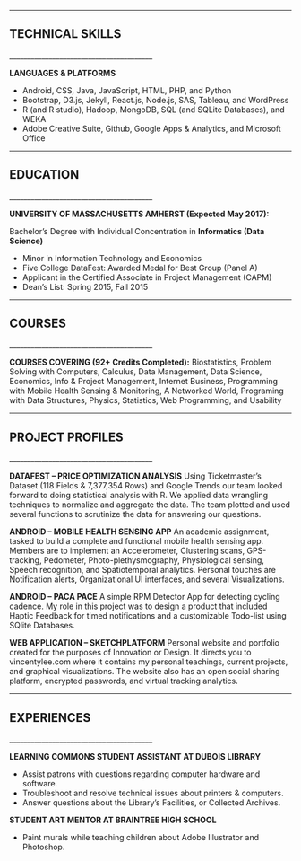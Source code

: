 
________________________________________	
<h2>TECHNICAL SKILLS</h2>
________________________________________	

**LANGUAGES & PLATFORMS**
*	Android, CSS, Java, JavaScript, HTML, PHP, and Python
*	Bootstrap, D3.js, Jekyll, React.js, Node.js, SAS, Tableau, and WordPress
*	R (and R studio), Hadoop, MongoDB, SQL (and SQLite Databases), and WEKA
*	Adobe Creative Suite, Github, Google Apps & Analytics, and Microsoft Office

________________________________________	
<h2>EDUCATION</h2>
________________________________________	

**UNIVERSITY OF MASSACHUSETTS AMHERST (Expected May 2017):**

Bachelor’s Degree with Individual Concentration in **Informatics (Data Science)**
* Minor in Information Technology and Economics
*	Five College DataFest: Awarded Medal for Best Group (Panel A)
*	Applicant in the Certified Associate in Project Management (CAPM) 
* Dean’s List: Spring 2015, Fall 2015

________________________________________	
<h2>COURSES</h2>
________________________________________	

**COURSES COVERING (92+ Credits Completed):**
Biostatistics, Problem Solving with Computers, Calculus, Data Management, Data Science, Economics, Info & Project Management, Internet Business, Programming with Mobile Health Sensing & Monitoring, A Networked World, Programing with Data Structures, Physics, Statistics, Web Programming, and Usability

________________________________________	
<h2>PROJECT PROFILES</h2>
________________________________________	

**DATAFEST – PRICE OPTIMIZATION ANALYSIS**
Using Ticketmaster’s Dataset (118 Fields & 7,377,354 Rows) and Google Trends our team looked forward to doing statistical analysis with R. We applied data wrangling techniques to normalize and aggregate the data. The team plotted and used several functions to scrutinize the data for answering our questions.

**ANDROID – MOBILE HEALTH SENSING APP**
An academic assignment, tasked to build a complete and functional mobile health sensing app. Members are to implement an Accelerometer, Clustering scans, GPS-tracking, Pedometer, Photo-plethysmography, Physiological sensing, Speech recognition, and Spatiotemporal analytics. Personal touches are Notification alerts, Organizational UI interfaces, and several Visualizations.

**ANDROID – PACA PACE**
A simple RPM Detector App for detecting cycling cadence. My role in this project was to design a product that included Haptic Feedback for timed notifications and a customizable Todo-list using SQlite Databases.

**WEB APPLICATION – SKETCHPLATFORM**
Personal website and portfolio created for the purposes of Innovation or Design. It directs you to vincentylee.com where it contains my personal teachings, current projects, and graphical visualizations. The website also has an open social sharing platform, encrypted passwords, and virtual tracking analytics.

________________________________________	
<h2>EXPERIENCES</h2>
________________________________________	

**LEARNING COMMONS STUDENT ASSISTANT AT DUBOIS LIBRARY**
*	Assist patrons with questions regarding computer hardware and software.
*	Troubleshoot and resolve technical issues about printers & computers.
*	Answer questions about the Library’s Facilities, or Collected Archives.

**STUDENT ART MENTOR AT BRAINTREE HIGH SCHOOL**
*	Paint murals while teaching children about Adobe Illustrator and Photoshop.

